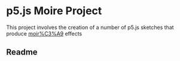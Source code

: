 # p5.js Moire Project

This project involves the creation of a number of p5.js sketches that produce [moir%C3%A9](https://en.wikipedia.org/wiki/Moir%C3%A9_pattern) effects

## Readme


